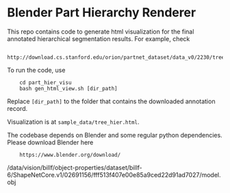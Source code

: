 # Blender Part Hierarchy Renderer
This repo contains code to generate html visualization for the final annotated hierarchical segmentation results. For example, check

        http://download.cs.stanford.edu/orion/partnet_dataset/data_v0/2230/tree_hier.html

To run the code, use

        cd part_hier_visu
        bash gen_html_view.sh [dir_path]

Replace `[dir_path]` to the folder that contains the downloaded annotation record.

Visualization is at `sample_data/tree_hier.html`.

The codebase depends on Blender and some regular python dependencies. Please download Blender here

        https://www.blender.org/download/


/data/vision/billf/object-properties/dataset/billf-6/ShapeNetCore.v1/02691156/fff513f407e00e85a9ced22d91ad7027/model.obj